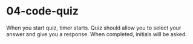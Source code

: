 # 04-code-quiz

When you start quiz, timer starts. Quiz should allow you to select your answer and give you a response. When completed, initials will be asked.